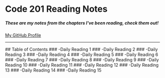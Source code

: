 # **Code 201 Reading Notes**
##### These are my notes from the chapters I've been reading, check them out!
[My GitHub Profile](https://github.com/AtkinsonKyle)
<hr>
## Table of Contents
### -Daily Reading 1
### -Daily Reading 2
### -Daily Reading 3
### -Daily Reading 4
### -Daily Reading 5
### -Daily Reading 6
### -Daily Reading 7
### -Daily Reading 8
### -Daily Reading 9
### -Daily Reading 10
### -Daily Reading 11
### -Daily Reading 12
### -Daily Reading 13
### -Daily Reading 14
### -Daily Reading 15
